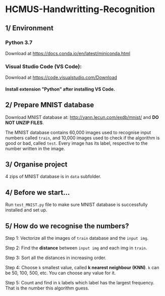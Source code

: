 # HCMUS-Handwritting-Recognition

## 1/ Environment
### Python 3.7
Download at https://docs.conda.io/en/latest/miniconda.html
### Visual Studio Code (VS Code):
Download at https://code.visualstudio.com/Download

#### Install extension "Python" after installing VS Code.

## 2/ Prepare MNIST database
Download MNIST database at: http://yann.lecun.com/exdb/mnist/ and **DO NOT UNZIP FILES**.

The MNIST database contains 60,000 images used to recognise input numbers called ```train```, and 10,000 images used to check if the algorithm is good or bad, called ```test```. Every image has its label, respective to the number written in the image.

## 3/ Organise project
4 zips of MNIST database is in ```data``` subfolder.

## 4/ Before we start...
Run ```test_MNIST.py``` file to make sure MNIST database is successfully installed and set up.

## 5/ How do we recognise the numbers?
Step 1: Vectorize all the images of ```train``` database and the ```input img```.

Step 2: Find the **distance** between ```input img``` and each img in ```train```.

Step 3: Sort all the distances in increasing order.

Step 4: Choose ```k``` smallest value, called **k nearest neighbour (KNN)**. ```k``` can be 50, 100, 500, etc. You can choose any value for it.

Step 5: Count and find in ```k``` labels which label has the largest frequency. That is the number this algorithm guess.
